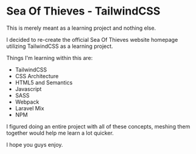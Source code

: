 # Sea Of Thieves - TailwindCSS

This is merely meant as a learning project and nothing else. 

I decided to re-create the official Sea Of Thieves website homepage utilizing TailwindCSS as a learning project.

Things I'm learning within this are:

* TailwindCSS
* CSS Architecture
* HTML5 and Semantics
* Javascript
* SASS
* Webpack
* Laravel Mix
* NPM

I figured doing an entire project with all of these concepts, meshing them together would help me learn a lot quicker.

I hope you guys enjoy.